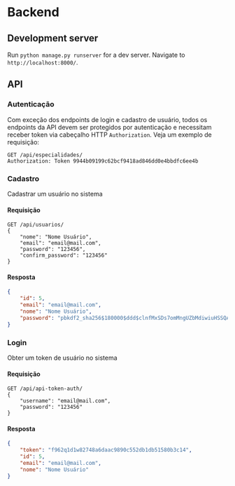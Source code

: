 # Backend


## Development server

Run `python manage.py runserver` for a dev server. Navigate to `http://localhost:8000/`.

## API

### Autenticação

Com exceção dos endpoints de login e cadastro de usuário, todos os endpoints da API devem ser protegidos por autenticação e necessitam receber token via cabeçalho HTTP `Authorization`. Veja um exemplo de requisição:

```
GET /api/especialidades/
Authorization: Token 9944b09199c62bcf9418ad846dd0e4bbdfc6ee4b
```

### Cadastro
Cadastrar um usuário no sistema

#### Requisição
```
GET /api/usuarios/
{
    "nome": "Nome Usuário",
	"email": "email@mail.com",
	"password": "123456",
	"confirm_password": "123456"
}	
```

#### Resposta
```json
{
    "id": 5,
    "email": "email@mail.com",
    "nome": "Nome Usuário",
    "password": "pbkdf2_sha256$180000$ddd$clnfMxSDs7omMngUZbMdiwiuHSSQASOqHTBNdFthDqUVU="
}
```

### Login
Obter um token de usuário no sistema

#### Requisição
```
GET /api/api-token-auth/
{
	"username": "email@mail.com",
	"password": "123456"
}
```

#### Resposta
```json
{
    "token": "f962q1d1w82748a6daac9890c552db1db51580b3c14",
    "id": 5,
    "email": "email@mail.com",
    "nome": "Nome Usuário"
}
```
